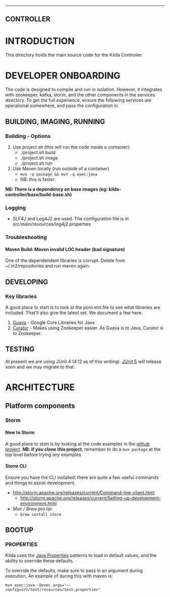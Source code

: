 ------
CONTROLLER
------

# INTRODUCTION

This directory holds the main source code for the Kilda Controller.

# DEVELOPER ONBOARDING

The code is designed to compile and run in isolation. However, it integrates with
zookeeper, kafka, storm, and the other components in the services directory. To get
the full experience, ensure the following services are operational somewhere, and pass
the configuration in.

## BUILDING, IMAGING, RUNNING

### Building - Options

1. Use project.sh (this will run the code inside a container):
	- ./project.sh build
	- ./project.sh image
	- ./project.sh run
2. Use Maven locally (run outside of a container)
	-  `mvn -q package && mvn -q exec:java`
	-  NB: this is faster.

__NB: There is a dependency on base images (eg: kilda-controller/base/build-base.sh)__

### Logging
- SLF4J and Log4J2 are used. The configuration file is in src/main/resources/log4j2.properties

### Troubleshooting

#### Maven Build: Maven invalid LOC header (bad signature)
One of the dependendent libraries is corrupt. Delete from ~/.m2/repositories and run maven again.

## DEVELOPING

### Key libraries

A good place to start is to look at the pom.xml file to see what libraries are included. 
That'll also give the latest set.  We document a few here.

1. [Guava](http://google.github.io/guava/releases/20.0/api/docs/) - Google Core Libraries for Java
2. [Curator](http://curator.apache.org/getting-started.html) - Makes using Zookeeper easier. 
As Guava is to Java, Curator is to Zookeeper.


## TESTING

At present we are using JUnit 4 (4.12 as of this writing). [JUnit 5](http://junit.org/junit5/) 
will release soon and we may migrate to that.

# ARCHITECTURE

## Platform components

### Storm

#### New to Storm

A good place to start is by looking at the code examples in the [github project](https://github.com/apache/storm/). 
__NB: if you clone this project__, remember to do a `mvn package` at the top level before trying any examples

#### Storm CLI

Ensure you have the CLI installed; there are quite a few useful commands and things to assist development.

- http://storm.apache.org/releases/current/Command-line-client.html
	- http://storm.apache.org/releases/current/Setting-up-development-environment.html
- _Mac / Brew pro tip:_
	- `brew install storm`

## BOOTUP

### PROPERTIES

Kilda uses the [Java Properties](https://docs.oracle.com/javase/tutorial/essential/environment/properties.html) 
patterns to load in default values, and the ability to override these defaults.

To override the defaults, make sure to pass in an argument during execution. An example of
during this with maven is:

```
mvn exec:java -Dexec.args="--config=src/test/resources/test.properties"
```